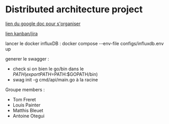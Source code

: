# Distributed architecture project

[lien du google doc pour s'organiser](https://docs.google.com/document/d/1eTxQAxZicfh38igHVdozKWNw_PwN3aOlUZEojc4ndGA/edit#heading=h.i4yrdggs5m7f)

[lien kanban/jira](https://fil2026.atlassian.net/jira/software/projects/KAN/boards/1)

lancer le docker influxDB :
docker compose --env-file  configs/influxdb.env up

generer le swagger :
- check si on bien le go/bin dans le $PATH (export PATH=$PATH:$GOPATH/bin)
- swag init -g cmd/api/main.go à la racine

Groupe members :
- Tom Freret
- Louis Painter
- Matthis Bleuet
- Antoine Otegui
